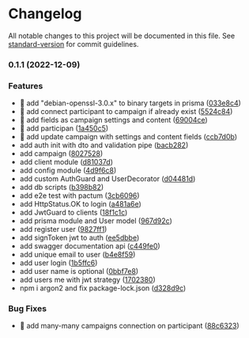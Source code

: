 # Changelog

All notable changes to this project will be documented in this file. See [standard-version](https://github.com/conventional-changelog/standard-version) for commit guidelines.

### 0.1.1 (2022-12-09)


### Features

* 🎸 add "debian-openssl-3.0.x" to binary targets in prisma ([033e8c4](https://github.com/captain-fatbeard/nestjs-api/commit/033e8c44d2b668d582888470ff38b8cd392ad14d))
* 🎸 add connect participant to campaign if already exist ([5524c84](https://github.com/captain-fatbeard/nestjs-api/commit/5524c8467fd0f6e73ba27b2a7d59a9069bdfff69))
* 🎸 add fields as campaign settings and content ([69004ce](https://github.com/captain-fatbeard/nestjs-api/commit/69004cef8a0ae567d8351e5ff7112807a9c9a7b9))
* 🎸 add participan ([1a450c5](https://github.com/captain-fatbeard/nestjs-api/commit/1a450c5f9912145f5d999dbb96b7a3dcf33eab6f))
* 🎸 add update campaign with settings and content fields ([ccb7d0b](https://github.com/captain-fatbeard/nestjs-api/commit/ccb7d0b0b915a89799d2a6e028d81083b47a20dd))
* add auth init with dto and validation pipe ([bacb282](https://github.com/captain-fatbeard/nestjs-api/commit/bacb2822e24fa38ea5384093ce59b76cefcc4ef2))
* add campaign ([8027528](https://github.com/captain-fatbeard/nestjs-api/commit/802752877c05808fe9c7775c464afdbcb43b2e77))
* add client module ([d81037d](https://github.com/captain-fatbeard/nestjs-api/commit/d81037d98aa37fdfc57e3cc37400a00ac0eff77a))
* add config module ([4d9f6c8](https://github.com/captain-fatbeard/nestjs-api/commit/4d9f6c838e6c2b5f2e6d0a9cc1f9af14a6b5ee34))
* add custom AuthGuard and UserDecorator ([d04481d](https://github.com/captain-fatbeard/nestjs-api/commit/d04481dd01d582f2f4da4dc08c6f703ed0156c68))
* add db scripts ([b398b82](https://github.com/captain-fatbeard/nestjs-api/commit/b398b822bc9e22c9e055e6e47bd30e37d318dae1))
* add e2e test with pactum ([3cb6096](https://github.com/captain-fatbeard/nestjs-api/commit/3cb609606935bae79663426d25db127044dc6821))
* add HttpStatus.OK to login ([a481a6e](https://github.com/captain-fatbeard/nestjs-api/commit/a481a6e63cd5e2af3a6bc9db70c8673d9e1fb3ba))
* add JwtGuard to clients ([18f1c1c](https://github.com/captain-fatbeard/nestjs-api/commit/18f1c1ca2d2442f10a7f7c8a1146c61e012887f8))
* add prisma module and User model ([967d92c](https://github.com/captain-fatbeard/nestjs-api/commit/967d92c31eb8c04976c0c87b926c435b48f17a96))
* add register user ([9827ff1](https://github.com/captain-fatbeard/nestjs-api/commit/9827ff1a266f04e2de261bfa397aa2d27c4a7002))
* add signToken jwt to auth ([ee5dbbe](https://github.com/captain-fatbeard/nestjs-api/commit/ee5dbbe5c271eb12ceafadefb9c0b39187864e68))
* add swagger documentation api ([c449fe0](https://github.com/captain-fatbeard/nestjs-api/commit/c449fe06b631af15ca847678aee8267f7fd3455c))
* add unique email to user ([b4e8f59](https://github.com/captain-fatbeard/nestjs-api/commit/b4e8f5943f2e035105b97dbe8ceb0c3d67269f96))
* add user login ([1b5ffc6](https://github.com/captain-fatbeard/nestjs-api/commit/1b5ffc6d87b08cce5c1a5463113a4c4dced22462))
* add user name is optional ([0bbf7e8](https://github.com/captain-fatbeard/nestjs-api/commit/0bbf7e8711b47b45cfccf2c6ef088130a0e55b6e))
* add users me with jwt strategy ([1702380](https://github.com/captain-fatbeard/nestjs-api/commit/1702380ed7096de062d25a1955e32aaee6aea600))
* npm i argon2 and fix package-lock.json ([d328d9c](https://github.com/captain-fatbeard/nestjs-api/commit/d328d9cf077b0ea7fe80e199a3e9f96e3ae490da))


### Bug Fixes

* 🐛 add many-many campaigns connection on participant ([88c6323](https://github.com/captain-fatbeard/nestjs-api/commit/88c6323bb61e41cd83318c2eb6283e9bb5af8018))
